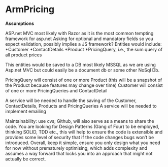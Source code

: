 # ArmPricing

**Assumptions**

ASP.net MVC most likely with Razor as it is the most common tempting framework for asp.net
Asking for optional and mandatory fields so you expect validation, possibly implies a JS framework?
Entities would include:
*Customer
*ContactDetails
*Product
*PricingQuery, i.e., the sum query of all product prices

This entities would be saved to a DB most likely MSSQL as we are using Asp.net MVC but could easily be a document db or some other NoSql Db.

PricingQuery will consist of one or more Product (this will be a snapshot of the Product because features may change over time)
Customer will consist of one or more PricingQueries and ContactDetail

A service will be needed to handle the saving of the Customer, ContactDetails, Products and PricingQueries
A service will be needed to implement emailing

Maintainability: use cvs; Github, will also serve as a means to share the code. You are looking for Design Patterns (Gang of Four) to be employed, thinking SOLID, TDD etc., this will help to ensure the code is extensible and provides some level of security that if the code changes bugs won’t be introduced. Overall, keep it simple, ensure you only design what you need for now without prematurely optimising, which adds complexity and assumes a way forward that locks you into an approach that might not actually be correct.

